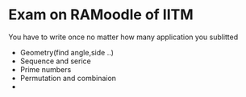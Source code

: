 Exam on RAMoodle of IITM
=
You have to write once no matter how many application you sublitted

- Geometry(find angle,side ..)
- Sequence and serice
- Prime numbers
- Permutation and combinaion
- 
